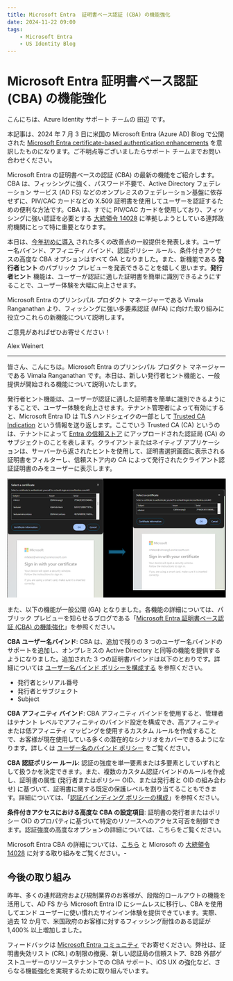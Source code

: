 ```yaml
---
title: Microsoft Entra  証明書ベース認証 (CBA) の機能強化
date: 2024-11-22 09:00
tags:
    - Microsoft Entra
    - US Identity Blog
---
```


# Microsoft Entra  証明書ベース認証 (CBA) の機能強化

こんにちは、Azure Identity サポート チームの 田辺 です。

本記事は、2024 年 7 月 3 日に米国の Microsoft Entra (Azure AD) Blog で公開された [Microsoft Entra certificate-based authentication enhancements](https://techcommunity.microsoft.com/blog/identity/microsoft-entra-certificate-based-authentication-enhancements/1751778) を意訳したものになります。ご不明点等ございましたらサポート チームまでお問い合わせください。

Microsoft Entra の証明書ベースの認証 (CBA) の最新の機能をご紹介します。CBA は、フィッシングに強く、パスワード不要で、Active Directory フェデレーション サービス (AD FS) などのオンプレミスのフェデレーション基盤に依存せずに、PIV/CAC カードなどの X.509 証明書を使用してユーザーを認証するための便利な方法です。CBA は、すでに PIV/CAC カードを使用しており、フィッシングに強い認証を必要とする [大統領令 14028](https://learn.microsoft.com/ja-jp/entra/standards/memo-22-09-meet-identity-requirements) に準拠しようとしている連邦政府機関にとって特に重要となります。

本日は、[今年初めに導入](https://techcommunity.microsoft.com/blog/identity/introducing-more-granular-certificate-based-authentication-configuration-in-cond/2365668) された多くの改善点の一般提供を発表します。ユーザー名バインド、アフィニティ バインド、認証ポリシー ルール、条件付きアクセスの高度な CBA オプションはすべて GA となりました。また、新機能である **発行者ヒント** のパブリック プレビューを発表できることを嬉しく思います。**発行者ヒント** 機能は、ユーザーが認証に適した証明書を簡単に識別できるようにすることで、ユーザー体験を大幅に向上させます。

Microsoft Entra のプリンシパル プロダクト マネージャーである Vimala Ranganathan より、フィッシングに強い多要素認証 (MFA) に向けた取り組みに役立つこれらの新機能について説明します。

ご意見があればぜひお寄せください！

Alex Weinert

---

皆さん、こんにちは。Microsoft Entra のプリンシパル プロダクト マネージャーである Vimala Ranganathan です。本日は、新しい発行者ヒント機能と、一般提供が開始される機能について説明いたします。

発行者ヒント機能は、ユーザーが認証に適した証明書を簡単に識別できるようにすることで、ユーザー体験を向上させます。テナント管理者によって有効にすると、Microsoft Entra ID は TLS ハンドシェイクの一部として [Trusted CA Indication](https://www.rfc-editor.org/rfc/rfc6066#page-12) という情報を送り返します。ここでいう Trusted CA (CA) というのは、テナントによって [Entra の信頼ストア](https://learn.microsoft.com/ja-jp/entra/identity/authentication/how-to-certificate-based-authentication#step-1-configure-the-certification-authorities) にアップロードされた認証局 (CA) のサブジェクトのことを表します。クライアントまたはネイティブ アプリケーションは、サーバーから返されたヒントを使用して、証明書選択画面に表示される証明書をフィルターし、信頼ストア内の CA によって発行されたクライアント認証証明書のみをユーザーに表示します。

![図 1: 発行者ヒントが有効な場合の、改善された証明書選択画面](microsoft-entra-certificate-based-authentication-enhancements/image.png)

また、以下の機能が一般公開 (GA) となりました。各機能の詳細については、パブリック プレビューを知らせるブログである「[Microsoft Entra 証明書ベース認証 (CBA) の機能強化](https://jpazureid.github.io/blog/azure-active-directory/enhancements-to-microsoft-entra-certificate-based-authentication/)」を参照ください。

**CBA ユーザー名バインド**: CBA は、追加で残りの 3 つのユーザー名バインドのサポートを追加し、オンプレミスの Active Directory と同等の機能を提供するようになりました。追加された 3 つの証明書バインドは以下のとおりです。詳細については [ユーザー名バインド ポリシーを構成する](https://learn.microsoft.com/ja-jp/entra/identity/authentication/how-to-certificate-based-authentication#step-4-configure-username-binding-policy) を参照ください。

- 発行者とシリアル番号
- 発行者とサブジェクト
- Subject

**CBA アフィニティ バインド**: CBA アフィニティ バインドを使用すると、管理者はテナント レベルでアフィニティのバインド設定を構成でき、高アフィニティまたは低アフィニティ マッピングを使用するカスタム ルールを作成することで、お客様が現在使用している多くの潜在的なシナリオをカバーできるようになります。詳しくは [ユーザー名のバインド ポリシー](https://learn.microsoft.com/ja-jp/entra/identity/authentication/concept-certificate-based-authentication-technical-deep-dive#understanding-the-username-binding-policy) をご覧ください。

**CBA 認証ポリシー ルール**: 認証の強度を単一要素または多要素としていずれとして扱うかを決定できます。また、複数のカスタム認証バインドのルールを作成し、証明書の属性 (発行者またはポリシー OID、または発行者と OID の組み合わせ) に基づいて、証明書に関する既定の保護レベルを割り当てることもできます。詳細については、「[認証バインディング ポリシーの構成](https://learn.microsoft.com/ja-jp/entra/identity/authentication/how-to-certificate-based-authentication#step-3-configure-authentication-binding-policy)」を参照ください。

**条件付きアクセスにおける高度な CBA の設定項目**: 証明書の発行者またはポリシー OID のプロパティに基づいて特定のリソースへのアクセス可否を制御できます。認証強度の高度なオプションの詳細については、こちらをご覧ください。

Microsoft Entra CBA の詳細については、[こちら](https://learn.microsoft.com/ja-jp/entra/standards/memo-22-09-meet-identity-requirements) と Microsoft の [大統領令 14028](https://www.microsoft.com/en-us/federal/cybersecurity) に対する取り組みをご覧ください。-

## 今後の取り組み

昨年、多くの連邦政府および規制業界のお客様が、段階的ロールアウトの機能を活用して、AD FS から Microsoft Entra ID にシームレスに移行し、CBA を使用してエンド ユーザーに使い慣れたサインイン体験を提供できています。実際、過去 12 か月で、米国政府のお客様に対するフィッシング耐性のある認証が 1,400% 以上増加しました。
 
フィードバックは [Microsoft Entra コミュニティ](https://techcommunity.microsoft.com/category/microsoftsecurityandcompliance/discussions/azure-active-directory) でお寄せください。弊社は、証明書失効リスト (CRL) の制限の撤廃、新しい認証局の信頼ストア、B2B 外部ゲストユーザーのリソーステナントでの CBA サポート、iOS UX の強化など、さらなる機能強化を実現するために取り組んでいます。
